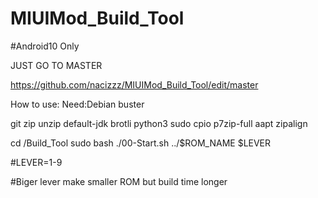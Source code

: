 # MIUIMod_Build_Tool

#Android10 Only

JUST GO TO MASTER

https://github.com/nacizzz/MIUIMod_Build_Tool/edit/master

How to use: Need:Debian buster

git zip unzip default-jdk brotli python3 sudo cpio p7zip-full aapt zipalign

cd /Build_Tool sudo bash ./00-Start.sh ../$ROM_NAME $LEVER

#LEVER=1-9

#Biger lever make smaller ROM but build time longer


